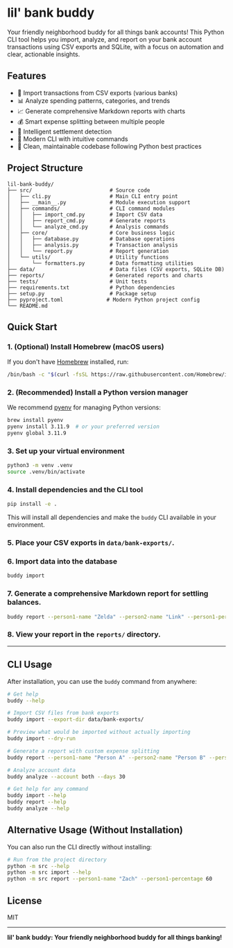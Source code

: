 # lil' bank buddy

Your friendly neighborhood buddy for all things bank accounts! This Python CLI tool helps you import, analyze, and report on your bank account transactions using CSV exports and SQLite, with a focus on automation and clear, actionable insights.

## Features
- 🏦 Import transactions from CSV exports (various banks)
- 📊 Analyze spending patterns, categories, and trends  
- 📈 Generate comprehensive Markdown reports with charts
- 💰 Smart expense splitting between multiple people
- 🧠 Intelligent settlement detection
- 🚀 Modern CLI with intuitive commands
- 📁 Clean, maintainable codebase following Python best practices

## Project Structure
```
lil-bank-buddy/
├── src/                         # Source code
│   ├── cli.py                   # Main CLI entry point
│   ├── __main__.py              # Module execution support
│   ├── commands/                # CLI command modules
│   │   ├── import_cmd.py        # Import CSV data
│   │   ├── report_cmd.py        # Generate reports
│   │   └── analyze_cmd.py       # Analysis commands
│   ├── core/                    # Core business logic
│   │   ├── database.py          # Database operations
│   │   ├── analysis.py          # Transaction analysis
│   │   └── report.py            # Report generation
│   └── utils/                   # Utility functions
│       └── formatters.py        # Data formatting utilities
├── data/                        # Data files (CSV exports, SQLite DB)
├── reports/                     # Generated reports and charts
├── tests/                       # Unit tests
├── requirements.txt             # Python dependencies
├── setup.py                     # Package setup
├── pyproject.toml              # Modern Python project config
└── README.md
```

## Quick Start

### 1. (Optional) Install Homebrew (macOS users)
If you don't have [Homebrew](https://brew.sh/) installed, run:
```zsh
/bin/bash -c "$(curl -fsSL https://raw.githubusercontent.com/Homebrew/install/HEAD/install.sh)"
```

### 2. (Recommended) Install a Python version manager
We recommend [pyenv](https://github.com/pyenv/pyenv) for managing Python versions:
```zsh
brew install pyenv
pyenv install 3.11.9  # or your preferred version
pyenv global 3.11.9
```

### 3. Set up your virtual environment
```zsh
python3 -m venv .venv
source .venv/bin/activate
```

### 4. Install dependencies and the CLI tool
```zsh
pip install -e .
```
This will install all dependencies and make the `buddy` CLI available in your environment.

### 5. Place your CSV exports in `data/bank-exports/`.

### 6. Import data into the database
```zsh
buddy import
```

### 7. Generate a comprehensive Markdown report for settling balances.
```zsh
buddy report --person1-name "Zelda" --person2-name "Link" --person1-percentage 60
```

### 8. View your report in the `reports/` directory.

---

## CLI Usage

After installation, you can use the `buddy` command from anywhere:

```zsh
# Get help
buddy --help

# Import CSV files from bank exports
buddy import --export-dir data/bank-exports/

# Preview what would be imported without actually importing
buddy import --dry-run

# Generate a report with custom expense splitting
buddy report --person1-name "Person A" --person2-name "Person B" --person1-percentage 60

# Analyze account data
buddy analyze --account both --days 30

# Get help for any command
buddy import --help
buddy report --help
buddy analyze --help
```

## Alternative Usage (Without Installation)

You can also run the CLI directly without installing:

```zsh
# Run from the project directory
python -m src --help
python -m src import --help
python -m src report --person1-name "Zach" --person1-percentage 60
```

## License
MIT

---
**lil' bank buddy: Your friendly neighborhood buddy for all things banking!**
